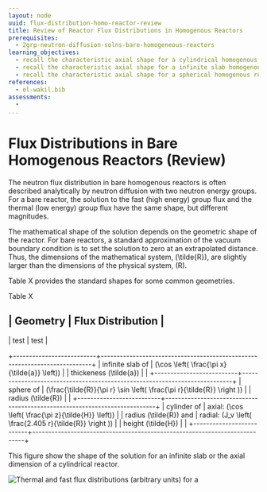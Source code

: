 ```yaml
---
layout: node
uuid: flux-distribution-homo-reactor-review
title: Review of Reactor Flux Distributions in Homogenous Reactors
prerequisites:
  - 2grp-neutron-diffusion-solns-bare-homogeneous-reactors
learning_objectives:
  - recall the characteristic axial shape for a cylindrical homogenous reactor
  - recall the characteristic axial shape for a infinite slab homogenous reactor
  - recall the characteristic axial shape for a spherical homogenous reactor
references:
  - el-wakil.bib
assessments: 
  - 
...
```



# Flux Distributions in Bare Homogenous Reactors (Review)

The neutron flux distribution in bare homogenous reactors is often described
analytically by neutron diffusion with two neutron energy groups.  For a bare
reactor, the solution to the fast (high energy) group flux and the thermal
(low energy) group flux have the same shape, but different magnitudes.

The mathematical shape of the solution depends on the geometric shape of the
reactor.  For bare reactors, a standard approximation of the vacuum boundary
condition is to set the solution to zero at an extrapolated distance.  Thus,
the dimensions of the mathematical system, \(\tilde{R}\), are slightly larger
than the dimensions of the physical system, \(R\).

Table X provides the standard shapes for some common geometries.


Table X

| Geometry                 |  Flux Distribution                                                        |
--------------------------------------------------------------------------------------------------------
| test                     | test                                                                      |



+--------------------------+---------------------------------------------------------------------------+
| infinite slab of         |  \(\cos \left( \frac{\pi x}{\tilde{a}} \left)\)                           |
| thickeness \(\tilde{a}\) |                                                                           |
+--------------------------+---------------------------------------------------------------------------+
| sphere of                |  \(\frac{\tilde{R}}{\pi r} \sin \left( \frac{\pi r}{\tilde{R}} \right )\) |
| radius \(\tilde{R}\)     |                                                                           |
+--------------------------+---------------------------------------------------------------------------+
| cylinder of              | axial: \(\cos \left( \frac{\pi z}{\tilde{H}} \left)\)                     |
| radius \(\tilde{R}\) and | radial: \(J_v \left( \frac{2.405 r}{\tilde{R}} \right )\)                 |
| height \(\tilde{H}\)     |                                                                           |
+--------------------------+---------------------------------------------------------------------------+

This figure show the shape of the solution for an infinite slab or the axial
dimension of a cylindrical reactor.

![Thermal and fast flux distributions (arbitrary units) for a ](../img/cos_flux.svg)


